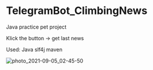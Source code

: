 # TelegramBot_ClimbingNews
Java practice pet project

Klick the button -> get last news

Used:
Java
slf4j
maven

![photo_2021-09-05_02-45-50](https://user-images.githubusercontent.com/61387671/132110553-e6222ca6-7583-417e-8fd9-cc0cab71439b.jpg)

